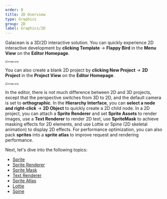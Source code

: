 ```yaml
---
order: 0
title: 2D Overview
type: Graphics
group: 2D
label: Graphics/2D
---
```


Galacean is a 3D/2D interactive solution. You can quickly experience 2D interactive development by **clicking Template** -> **Flappy Bird** in the **Menu View** on the **Editor Homepage**.

<img src="https://mdn.alipayobjects.com/huamei_yo47yq/afts/img/A*YYyxRZ2nyukAAAAAAAAAAAAADhuCAQ/original" alt="image.png" style="zoom:50%;" />

You can also create a blank 2D project by **clicking New Project** -> **2D Project** in the **Project View** on the **Editor Homepage**.

<img src="https://mdn.alipayobjects.com/huamei_yo47yq/afts/img/A*R8_XTL8PX-UAAAAAAAAAAAAADhuCAQ/original" alt="image.png" style="zoom:50%;" />

In the editor, there is not much difference between 2D and 3D projects, except that the perspective switches from 3D to 2D, and the default camera is set to **orthographic**. In the **Hierarchy Interface**, you can **select a node and right-click** -> **2D Object** to quickly create a 2D child node.
In a 2D project, you can attach a **Sprite Renderer** and set **Sprite Assets** to render images, use a **Text Renderer** to render 2D text, use **SpriteMask** to achieve masking effects for 2D elements, and use Lottie or Spine (2D skeletal animation) to display 2D effects. For performance optimization, you can also pack **sprites** into a **sprite atlas** to improve request and rendering performance.

Next, let's dive into the following topics:

- [Sprite](/en/docs/graphics/2D/sprite/)
- [Sprite Renderer](/en/docs/graphics/2D/spriteRenderer/)
- [Sprite Mask](/en/docs/graphics/2D/spriteMask/)
- [Text Renderer](/en/docs/graphics/2D/text/)
- [Sprite Atlas](/en/docs/graphics/2D/spriteAtlas/)
- [Lottie](/en/docs/graphics/2D/lottie/)
- [Spine](/en/docs/graphics/2D/spine/overview)


